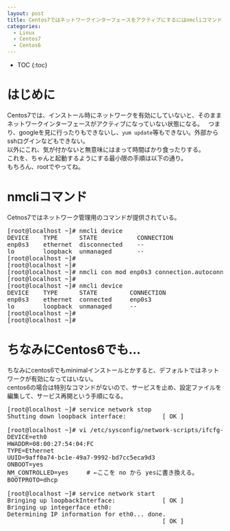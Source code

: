 ```yaml
---
layout: post
title: Centos7ではネットワークインターフェースをアクティブにするにはnmcliコマンドを使う。
categories:
  - Linux
  - Centos7
  - Centos6
---
```


* TOC
{:toc}

# はじめに

Centos7では、インストール時にネットワークを有効にしていないと、そのままネットワークインターフェースがアクティブになっていない状態になる。  
つまり、googleを見に行ったりもできないし、`yum update`等もできない。外部からsshログインなどもできない。  
以外にこれ、気が付かないと無意味にはまって時間ばかり食ったりする。  
これを、ちゃんと起動するようにする最小限の手順は以下の通り。  
もちろん、rootでやってね。

# nmcliコマンド

Cetnos7ではネットワーク管理用のコマンドが提供されている。  

<pre>
[root@localhost ~]# nmcli device
DEVICE    TYPE      STATE           CONNECTION
enp0s3    ethernet  disconnected    --
lo        loopback  unmanaged       --
[root@localhost ~]#
[root@localhost ~]#
[root@localhost ~]# nmcli con mod enp0s3 connection.autoconnect "yes"
[root@localhost ~]#
[root@localhost ~]# nmcli device
DEVICE    TYPE      STATE         CONNECTION
enp0s3    ethernet  connected     enp0s3
lo        loopback  unmanaged     --
[root@localhost ~]#
[root@localhost ~]#
</pre>

# ちなみにCentos6でも…

ちなみにcentos6でもminimalインストールとかすると、デフォルトではネットワークが有効になってはいない。  
centos6の場合は特別なコマンドがないので、サービスを止め、設定ファイルを編集して、サービス再開という手順になる。  

<pre>
[root@localhost ~]# service network stop
Shutting down loopback interface:          [ OK ]

[root@localhost ~]# vi /etc/sysconfig/network-scripts/ifcfg-eth0
DEVICE=eth0
HWADDR=08:00:27:54:04:FC
TYPE=Ethernet
UUID=9aff0a74-bc1e-49a7-9992-bd7cc5eca9d3
ONBOOT=yes
NM_CONTROLLED=yes     # ←ここを no から yesに書き換える。
BOOTPROTO=dhcp

[root@localhost ~]# service network start
Bringing up loopbackInterface:             [ OK ]
Bringing up integerface eth0:
Determining IP information for eth0... done.
                                           [ OK ]
</pre>
